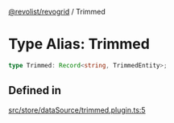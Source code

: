 [@revolist/revogrid](README.md) / Trimmed

# Type Alias: Trimmed

```ts
type Trimmed: Record<string, TrimmedEntity>;
```

## Defined in

[src/store/dataSource/trimmed.plugin.ts:5](https://github.com/revolist/revogrid/blob/0c3bb4ec80c81d5563060679540746537ed4be52/src/store/dataSource/trimmed.plugin.ts#L5)
